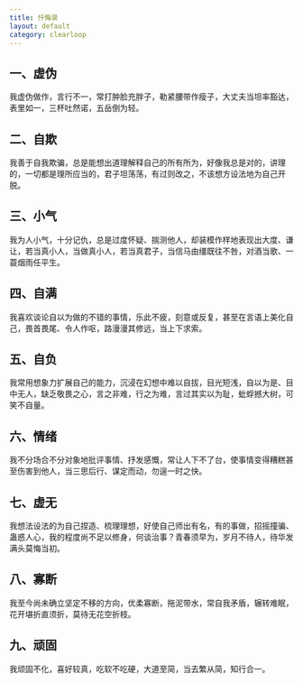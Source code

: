 ```yaml
---
title: 忏悔录
layout: default
category: clearloop
---
```


## 一、虚伪

我虚伪做作，言行不一，常打肿脸充胖子，勒紧腰带作瘦子，大丈夫当坦率豁达，表里如一，三杯吐然诺，五岳倒为轻。


## 二、自欺

我善于自我欺骗，总是能想出道理解释自己的所有所为，好像我总是对的，讲理的，一切都是理所应当的，君子坦荡荡，有过则改之，不该想方设法地为自己开脱。


## 三、小气

我为人小气，十分记仇，总是过度怀疑、揣测他人，却装模作样地表现出大度、谦让，若当真小人，当做真小人，若当真君子，当信马由缰既往不咎，对酒当歌、一蓑烟雨任平生。


## 四、自满

我喜欢谈论自以为做的不错的事情，乐此不疲，刻意或反复，甚至在言语上美化自己，畏首畏尾、令人作呕，路漫漫其修远，当上下求索。


## 五、自负

我常用想象力扩展自己的能力，沉浸在幻想中难以自拔，目光短浅，自以为是、目中无人，缺乏敬畏之心，言之非难，行之为难，言过其实以为耻，蚍蜉撼大树，可笑不自量。


## 六、情绪

我不分场合不分对象地批评事情、抒发感慨，常让人下不了台，使事情变得糟糕甚至伤害到他人，当三思后行、谋定而动，勿逞一时之快。


## 七、虚无

我想法设法的为自己捏造、梳理理想，好使自己师出有名，有的事做，招摇撞骗、蛊惑人心，我的程度尚不足以修身，何谈治事？青春须早为，岁月不待人，待华发满头莫悔当初。


## 八、寡断

我至今尚未确立坚定不移的方向，优柔寡断，拖泥带水，常自我矛盾，辗转难眠，花开堪折直须折，莫待无花空折枝。


## 九、顽固

我顽固不化，喜好较真，吃软不吃硬，大道至简，当去繁从简，知行合一。
